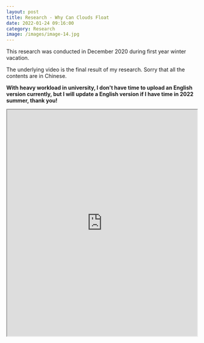 ```yaml
---
layout: post
title: Research - Why Can Clouds Float
date: 2022-01-24 09:16:00
category: Research
image: /images/image-14.jpg
---
```

This research was conducted in December 2020 during first year winter vacation. 

The underlying video is the final result of my research. Sorry that all the contents are in Chinese.

**With heavy workload in university, I don't have time to upload an English version currently, but I will update a English version if I have time in 2022 summer, thank you!**
<iframe width="100%" height="600"
  src="https://www.youtube.com/embed/QgCiWv35A7k">
</iframe>
